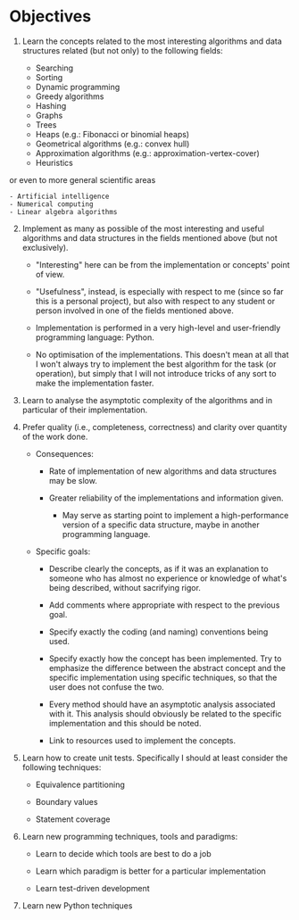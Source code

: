 # Objectives

1. Learn the concepts related to the most interesting algorithms and data structures related (but not only) to the following fields:

	- Searching
	- Sorting
	- Dynamic programming
	- Greedy algorithms
	- Hashing
	- Graphs
	- Trees
	- Heaps (e.g.: Fibonacci or binomial heaps)
	- Geometrical algorithms (e.g.: convex hull)
	- Approximation algorithms (e.g.: approximation-vertex-cover)
	- Heuristics
	
 or even to more general scientific areas
	
	- Artificial intelligence
	- Numerical computing
	- Linear algebra algorithms
		
2. Implement as many as possible of the most interesting and useful algorithms and data structures in the fields mentioned above (but not exclusively).

    - "Interesting" here can be from the implementation or concepts' point of view. 

    - "Usefulness", instead, is especially with respect to me (since so far this is a personal project), but also with respect to any student or person involved in one of the fields mentioned above.

    - Implementation is performed in a very high-level and user-friendly programming language: Python.

    - No optimisation of the implementations. This doesn't mean at all that I won't always try to implement the best algorithm for the task (or operation), but simply that I will not introduce tricks of any sort to make the implementation faster.

3. Learn to analyse the asymptotic complexity of the algorithms and in particular of their implementation.

4. Prefer quality (i.e., completeness, correctness) and clarity over quantity of the work done.
	
	- Consequences:

		- Rate of implementation of new algorithms and data structures may be slow.
		
		- Greater reliability of the implementations and information given.
		
		    - May serve as starting point to implement a high-performance version of a specific data structure, 
		    maybe in another programming language.

	- Specific goals:

		- Describe clearly the concepts,
		as if it was an explanation to someone who has almost no experience or knowledge of what's being described, without sacrifying rigor.

		- Add comments where appropriate with respect to the previous goal.

		- Specify exactly the coding (and naming) conventions being used. 

		- Specify exactly how the concept has been implemented. Try to emphasize the difference between the abstract concept and the specific implementation using specific techniques, so that the user does not confuse the two.

        - Every method should have an asymptotic analysis associated with it. This analysis should obviously be related to the specific implementation and this should be noted.

        - Link to resources used to implement the concepts.

5. Learn how to create unit tests. Specifically I should at least consider the following techniques:

	- Equivalence partitioning

	- Boundary values

	- Statement coverage

6. Learn new programming techniques, tools and paradigms:
	
	- Learn to decide which tools are best to do a job

	- Learn which paradigm is better for a particular implementation

	- Learn test-driven development

7. Learn new Python techniques
